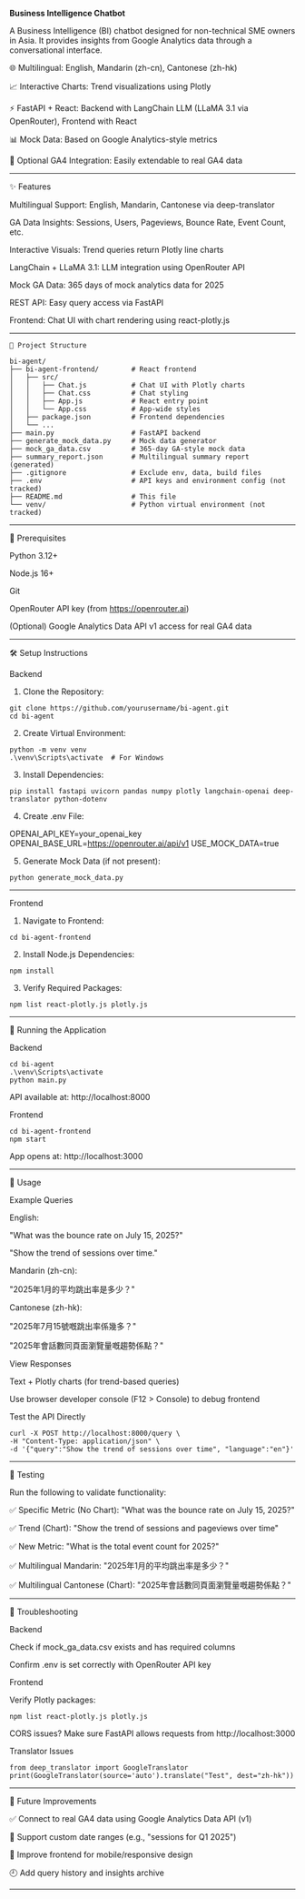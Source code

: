 

**Business Intelligence Chatbot**

A Business Intelligence (BI) chatbot designed for non-technical SME owners in Asia. It provides insights from Google Analytics data through a conversational interface.

🌐 Multilingual: English, Mandarin (zh-cn), Cantonese (zh-hk)

📈 Interactive Charts: Trend visualizations using Plotly

⚡ FastAPI + React: Backend with LangChain LLM (LLaMA 3.1 via OpenRouter), Frontend with React

📊 Mock Data: Based on Google Analytics-style metrics

🔌 Optional GA4 Integration: Easily extendable to real GA4 data



---

✨ Features

Multilingual Support: English, Mandarin, Cantonese via deep-translator

GA Data Insights: Sessions, Users, Pageviews, Bounce Rate, Event Count, etc.

Interactive Visuals: Trend queries return Plotly line charts

LangChain + LLaMA 3.1: LLM integration using OpenRouter API

Mock GA Data: 365 days of mock analytics data for 2025

REST API: Easy query access via FastAPI

Frontend: Chat UI with chart rendering using react-plotly.js



---
```
📁 Project Structure

bi-agent/
├── bi-agent-frontend/        # React frontend
│   ├── src/
│   │   ├── Chat.js           # Chat UI with Plotly charts
│   │   ├── Chat.css          # Chat styling
│   │   ├── App.js            # React entry point
│   │   └── App.css           # App-wide styles
│   ├── package.json          # Frontend dependencies
│   └── ...
├── main.py                   # FastAPI backend
├── generate_mock_data.py     # Mock data generator
├── mock_ga_data.csv          # 365-day GA-style mock data
├── summary_report.json       # Multilingual summary report (generated)
├── .gitignore                # Exclude env, data, build files
├── .env                      # API keys and environment config (not tracked)
├── README.md                 # This file
└── venv/                     # Python virtual environment (not tracked)

```
---

🧩 Prerequisites

Python 3.12+

Node.js 16+

Git

OpenRouter API key (from https://openrouter.ai)

(Optional) Google Analytics Data API v1 access for real GA4 data



---

🛠 Setup Instructions

Backend

1. Clone the Repository:
```
git clone https://github.com/yourusername/bi-agent.git
cd bi-agent
```


2. Create Virtual Environment:
```
python -m venv venv
.\venv\Scripts\activate  # For Windows
```


3. Install Dependencies:
```
pip install fastapi uvicorn pandas numpy plotly langchain-openai deep-translator python-dotenv
```


4. Create .env File:

OPENAI_API_KEY=your_openai_key
OPENAI_BASE_URL=https://openrouter.ai/api/v1
USE_MOCK_DATA=true


5. Generate Mock Data (if not present):
```
python generate_mock_data.py
```




---

Frontend

1. Navigate to Frontend:
```
cd bi-agent-frontend
```


2. Install Node.js Dependencies:
```
npm install
```


3. Verify Required Packages:
```
npm list react-plotly.js plotly.js
```




---

🚀 Running the Application

Backend
```
cd bi-agent
.\venv\Scripts\activate
python main.py
```
API available at: http://localhost:8000


Frontend
```
cd bi-agent-frontend
npm start
```
App opens at: http://localhost:3000



---

💬 Usage

Example Queries

English:

"What was the bounce rate on July 15, 2025?"

"Show the trend of sessions over time."


Mandarin (zh-cn):

"2025年1月的平均跳出率是多少？"


Cantonese (zh-hk):

"2025年7月15號嘅跳出率係幾多？"

"2025年會話數同頁面瀏覽量嘅趨勢係點？"



View Responses

Text + Plotly charts (for trend-based queries)

Use browser developer console (F12 > Console) to debug frontend


Test the API Directly

```
curl -X POST http://localhost:8000/query \
-H "Content-Type: application/json" \
-d '{"query":"Show the trend of sessions over time", "language":"en"}'
```

---

🧪 Testing

Run the following to validate functionality:

✅ Specific Metric (No Chart):
"What was the bounce rate on July 15, 2025?"

✅ Trend (Chart):
"Show the trend of sessions and pageviews over time"

✅ New Metric:
"What is the total event count for 2025?"

✅ Multilingual Mandarin:
"2025年1月的平均跳出率是多少？"

✅ Multilingual Cantonese (Chart):
"2025年會話數同頁面瀏覽量嘅趨勢係點？"

---

🧰 Troubleshooting

Backend

Check if mock_ga_data.csv exists and has required columns

Confirm .env is set correctly with OpenRouter API key


Frontend

Verify Plotly packages:
```
npm list react-plotly.js plotly.js
```

CORS issues? Make sure FastAPI allows requests from http://localhost:3000


Translator Issues
```
from deep_translator import GoogleTranslator
print(GoogleTranslator(source='auto').translate("Test", dest="zh-hk"))
```


---

🌱 Future Improvements

✅ Connect to real GA4 data using Google Analytics Data API (v1)

📆 Support custom date ranges (e.g., "sessions for Q1 2025")

📱 Improve frontend for mobile/responsive design

🕘 Add query history and insights archive



---
